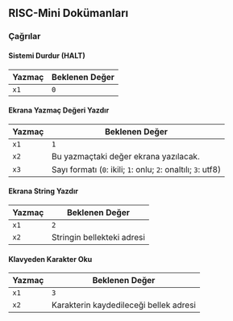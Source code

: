 ## RISC-Mini Dokümanları

### Çağrılar

#### Sistemi Durdur (HALT)

| Yazmaç | Beklenen Değer |
|--------|----------------|
| `x1`   | `0`            |

#### Ekrana Yazmaç Değeri Yazdır

| Yazmaç | Beklenen Değer                                                 |
|--------|----------------------------------------------------------------|
| `x1`   | `1`                                                            |
| `x2`   | Bu yazmaçtaki değer ekrana yazılacak.                          |
| `x3`   | Sayı formatı (`0`: ikili; `1`: onlu; `2`: onaltılı; `3`: utf8) |

#### Ekrana String Yazdır

| Yazmaç | Beklenen Değer             |
|--------|----------------------------|
| `x1`   | `2`                        |
| `x2`   | Stringin bellekteki adresi |

#### Klavyeden Karakter Oku

| Yazmaç | Beklenen Değer                         |
|--------|----------------------------------------|
| `x1`   | `3`                                    |
| `x2`   | Karakterin kaydedileceği bellek adresi |

